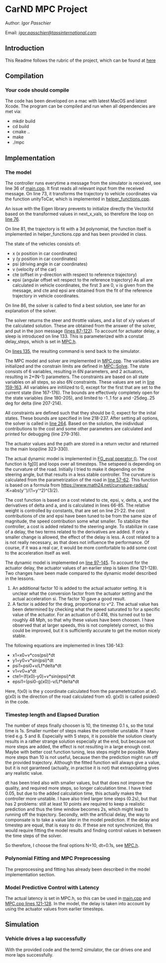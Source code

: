 # CarND MPC Project
Author: *Igor Passchier*

Email: *igor.passchier@tassinternational.com*

## Introduction
This Readme follows the rubric of the project, which can be found at [here](https://review.udacity.com/#!/rubrics/896/view)

## Compilation
### Your code should compile
The code has been developed on a mac with latest MacOS and latest Xcode. The program can be compiled and run when all dependencies are met via:
* mkdir build
* cd build
* cmake ..
* make
* ./mpc

## Implementation
### The model
The controller runs everytime a message from the simulator is received, see line 36 of [main.cpp](src/main.cpp#L36-L145). It first reads all relevant input from the received message. On line 73, it transforms the trajectory to vehicle coordinates via the function unityToCar, which is implemented in [helper_functions.cpp](src/helper_functions.cpp#L54-L64).

An issue with the Eigen library prevents to initialize directly the VectorXd based on the transformed values in next_x_vals, so therefore the loop on [line 76](src/main.cpp#L74-L79).

On line 81, the trajectory is fit with a 3d polynomial, the function itself is implemented in helper_functions.cpp and has been provided in class.

The state of the vehicles consists of:
* x (x position in car coordinates)
* y (y position in car coordinates)
* psi (driving angle in car coordinates)
* v (velocity of the car)
* cte (offset in y-direction with respect to reference trajectory)
* epsi (angular offset wit respect to the reference trajectory)
As all are calculated in vehicle coordinates, the first 3 are 0, v is given from the message, and cte and epsi are obtained from the fit of the reference trajectory in vehicle coordinates.

On line 86, the solver is called to find a best solution, see later for an explanation of the solver.

The solver returns the steer and throttle values, and a list of x/y values of the calculated solution. These are obtained from the answer of the solver, and put in the json message ([lines 87-122](src/main.cpp#L87-L122)).
To account for actuator delay, a sleep is introduced on line 133. This is parameterized with a constat delay_steps, which is set in [MPC.h](src/MPC.h#L11).

On [lines 135](src/main.cpp#L135), the resulting command is send back to the simulator.

The MPC model and solver are implemented in [MPC.cpp](src/MPC.cpp). The variables are initialized and the constrain limits are defined in [MPC::Solve](src/MPC.cpp#L154-L331). The state consists of 6 variables, resulting in 6N parameters, and 2 actuators, resulting in 2*(N-1) parameters. The constraints are based on all state variables on all steps, so also 6N constraints. These values are set in [line 159-163](src/MPC.cpp#L159-L163). All variables are initilized to 0, except for the first that are set to the current state (line 167-176). The bounds are effectively completely open for the state variables (line 180-205), and limited to -1..1 for a and -25deg..25 deg for delta (line 207-214).

All constraints are defined such that they should be 0, expect for the inital states. These bounds are specified in line 218-237. After setting all options, the solver is called in [line 264](src/MPC.cpp#L264-L265). Based on the solution, the inidividual contributions to the cost and some other parameters are calculated and printed for debugging (line 279-316).

The actuator values and the path are stored in a return vector and returned to the main loop(line 323-330).

The actual dynamic model is implemented in [FG_eval operator ()](src/MPC.cpp#L38-L146). The cost function is fg[0] and loops over all timesteps. The setspeed is depending on the curvature of the road. Initially I tried to make it depending on the steering angle, but that results in a less stable controller. The curvature is calculated from the parametrization of the road in [line 57-62](src/MPC.cpp#L57-L62). This function is based on a formula from https://www.math24.net/curvature-radius/ :K=abs(y'')/(1+y'^2)^(3/2). 

The cost function is based on a cost related to cte, epsi, v, delta, a, and the derivatives of delta and a, and is calculated in lines 66-85. The relative weight is controlled by constants, that are set on line 21-22. the cost contributions of cte and epsi have been tuned to be from the same size of magnitude, the speed contribution some what smaller. To stabilize the controller, a cost is added related to the steering angle. To stabilize in case of a delay, the two terms related to the derivatives are added. If only a smaller change is allowed, the effect of the delay is less. A cost related to a is not really necessary, as that does not influence the performance. Of course, if it was a real car, it would be more comfortable to add some cost to the acceleration itself as well.

The dynamic model is implemented on [line 97-145](src/MPC.cpp#L97-L144). To account for the actuator delay, the actuator values of an earlier step is taken (line 121-128). Two changes have been made compared to the dynamic model described in the lessons.

1. An additional factor 10 is added to the actual actuator setting. It is unclear what the conversion factor from the actuator setting and the actual acceleration si. The factor 10 gave a good result.
2. A factor is added for the drag, proportional to v^2. The actual value has been determined by checking what the speed saturated to for a specific value of the actuator. For an actuation of 0.416, this turned out to be roughly 48 Mph, so that why these values have been choosen. I have observed that at larger speeds, this is not completely correct, so this could be improved, but it is sufficiently accurate to get the motion nicely stable.

The following equations are implemented in lines 136-143:
* x1=x0+v\*cos(psi)\*dt
* y1=y0+v\*sin(psi)\*dt
* psi1=psi0+v/Lf\*delta\*dt
* v1=v0+a\*dt
* cte1=(f(x0)-y0)+v\*sin(epsi)\*dt
* epsi1=(psi0-g(x0))-v/Lf\*delta\*dt

Here, f(x0) is the y coordinate calculated from the parametetrization at x0. g(x0) is the direction of the road calculated from x0. g(x0) is called psides0 in the code.



### Timestep length and Elapsed Duration
The number of steps finally choosen is 10, the timestep 0.1 s, so the total time is 1s. Smaller number of steps makes the controller unstable. If have tried e.g. 5 and 8. Especially with 5 steps, it is possible the solution clearly results in a rather strange solution especially at the end, but because not more steps are added, the effect is not resulting in a large enough cost. Maybe with better cost function tuning, less steps might be possible. Many more steps than 10 is not useful, because then the prediction might run off the provided trajectory. Although the fitted function will always give a value, but it is not garanteed (actually, in practise it is not) that extrapolating gives any realistic value.

dt has been tried also with smaller values, but that does not improve the quality, and required more steps, so longer calculation time. I have tried 0.05, but due to the added calculation time, this actually makes the controller more unstable.
I have also tried larger time steps (0.2s), but that has 2 problems: still at least 10 points are required to keep a realistic prediction and thus the time window becomes 2s, which might lead to running off the trajectory. Secondly, with the artificial delay, the way to componsate is to take a value later in the model prediction. If the delay and timestep are equal, that is easy to do. If these are not synchronized, this would require fitting the model results and finding control values in between the time steps of the solver.

So therefore, I choose the final options N=10, dt=0.1s, see [MPC.h](src/MPC.h#L10-L15).

### Polynomial Fitting and MPC Preprocessing
The preprocessing and fitting has already been described in the model implememtation section.

### Model Predictive Control with Latency
The actual latency is set in MPC.h, so this can be used in [main.cpp](src/main.cpp#L133) and [MPC.cpp lines 121-128](src/MPC.cpp#L121-L128). In the model, the delay is taken into account by using the actuator values from earlier timesteps.

## Simulation
### Vehicle drives a lap successfully
With the provided code and the term2 simulator, the car drives one and more laps successfully.


